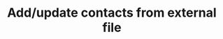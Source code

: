 ---
title: Add/update contacts from external file
excerpt: >-
  The method is used to import or update the contacts from an external file. The
  method creates new contacts and updates existing ones.
api:
  file: yespoio.json
  operationId: fileContactsBulkUpdate
deprecated: false
hidden: false
metadata:
  title: ''
  description: ''
  robots: index
next:
  description: ''
---